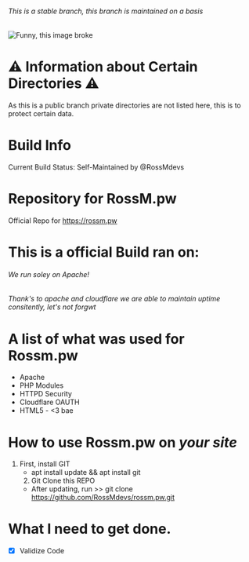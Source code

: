 ###### This is a stable branch, this branch is maintained on a basis
![Funny, this image broke](https://i.rossm.pw/448563.png)

# :warning: Information about Certain Directories :warning:
As this is a public branch private directories are not listed here, this is to protect certain data.


# Build Info
Current Build Status: Self-Maintained by @RossMdevs

# Repository for RossM.pw   
Official Repo for https://rossm.pw

# This is a official Build ran on: 


###### We run soley on  Apache!
###### Thank's to apache and cloudflare we are able to maintain uptime consitently, let's not forgwt

# A list of what was used for Rossm.pw
- Apache
- PHP Modules
- HTTPD Security
 - Cloudflare OAUTH
 - HTML5 - <3 bae


# How to use Rossm.pw on _your site_

1. First, install GIT
     - apt install update && apt install git
     2. Git Clone this REPO 
     - After updating, run >> git clone https://github.com/RossMdevs/rossm.pw.git
     

# What I need to get done. 
- [X] Validize Code
     
     
